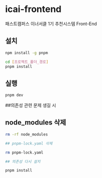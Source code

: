 # icai-frontend

패스트캠퍼스 이너서클 1기 추천시스템 Front-End

## 설치

```bash
npm install -g pnpm
```

```bash
cd [프로젝트_폴더_경로]
pnpm install
```

## 실행

```bash
pnpm dev
```

##의존성 관련 문제 생길 시

## node_modules 삭제

```bash
rm -rf node_modules

## pnpm-lock.yaml 삭제

rm pnpm-lock.yaml

## 의존성 다시 설치

pnpm install
```
